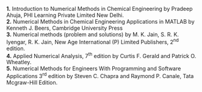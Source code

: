 ﻿<b>1.</b> Introduction to Numerical Methods in Chemical Engineering by Pradeep Ahuja, PHI Learning Private Limited New Delhi.
<br>
<b>2.</b> Numerical Methods in Chemical Engineering Applications in MATLAB by Kenneth J. Beers, Cambridge University Press
<br>
<b>3.</b> Numerical methods (problem and solutions) by M. K. Jain, S. R. K. Iyengar, R. K. Jain, New Age International (P) Limited Publishers, 2<sup>nd</sup> edition.
<br>
<b>4.</b> Applied Numerical Analysis, 7<sup>th</sup> edition by  Curtis F. Gerald and Patrick O. Wheatley.
<br>
<b>5.</b> Numerical Methods for Engineers With Programming and Software Applications 3<sup>rd</sup> edition by Steven C. Chapra and Raymond P. Canale, Tata Mcgraw-Hill Edition.
